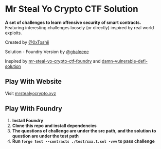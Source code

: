 # Mr Steal Yo Crypto CTF Solution

**A set of challenges to learn offensive security of smart contracts.** Featuring interesting challenges loosely (or directly) inspired by real world exploits.

Created by [@0xToshii](https://twitter.com/0xToshii)

Solution - Foundry Version by [@gbaleeee](https://twitter.com/gbaleeeee)

Inspired by [mr-steal-yo-crypto-ctf-foundry](https://github.com/vyorkin/mr-steal-yo-crypto-ctf-foundry) and [damn-vulnerable-defi-solution](https://github.com/Poor4ever/damn-vulnerable-defi-solution)

## Play With Website

Visit [mrstealyocrypto.xyz](https://mrstealyocrypto.xyz)

## Play With Foundry

1.  **Install Foundry**
2.  **Clone this repo and install dependencies**
3.  **The questions of challenge are under the src path, and the solution to question are under the test path**
4.  **Run ```forge test --contracts ./test/xxx.t.sol -vvv``` to pass challenge**



